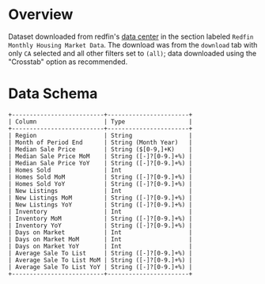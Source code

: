 # Overview

Dataset downloaded from redfin's [data center][web-redfin] in the section labeled `Redfin
Monthly Housing Market Data`. The download was from the `download` tab with only `CA`
selected and all other filters set to `(all)`; data downloaded using the "Crosstab" option
as recommended.


# Data Schema

```
+--------------------------+-----------------------+
| Column                   | Type                  |
+--------------------------+-----------------------+
| Region                   | String                |
| Month of Period End      | String (Month Year)   |
| Median Sale Price        | String ($[0-9,]+K)    |
| Median Sale Price MoM    | String ([-]?[0-9.]+%) |
| Median Sale Price YoY    | String ([-]?[0-9.]+%) |
| Homes Sold               | Int                   |
| Homes Sold MoM           | String ([-]?[0-9.]+%) |
| Homes Sold YoY           | String ([-]?[0-9.]+%) |
| New Listings             | Int                   |
| New Listings MoM         | String ([-]?[0-9.]+%) |
| New Listings YoY         | String ([-]?[0-9.]+%) |
| Inventory                | Int                   |
| Inventory MoM            | String ([-]?[0-9.]+%) |
| Inventory YoY            | String ([-]?[0-9.]+%) |
| Days on Market           | Int                   |
| Days on Market MoM       | Int                   |
| Days on Market YoY       | Int                   |
| Average Sale To List     | String ([-]?[0-9.]+%) |
| Average Sale To List MoM | String ([-]?[0-9.]+%) |
| Average Sale To List YoY | String ([-]?[0-9.]+%) |
+--------------------------+-----------------------+
```


<!-- Resources -->
[web-redfin]: https://www.redfin.com/news/data-center/

